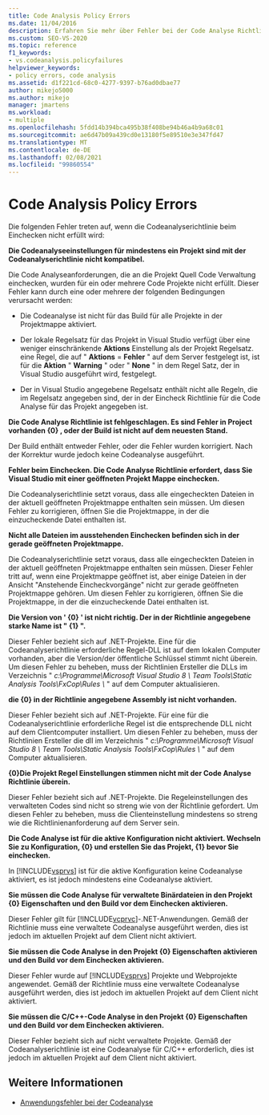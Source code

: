 ```yaml
---
title: Code Analysis Policy Errors
ms.date: 11/04/2016
description: Erfahren Sie mehr über Fehler bei der Code Analyse Richtlinie in Visual Studio. Zeigt Beschreibungen von Fehlern an, die auftreten, wenn die Richtlinie beim Einchecken von Code nicht erfüllt wird.
ms.custom: SEO-VS-2020
ms.topic: reference
f1_keywords:
- vs.codeanalysis.policyfailures
helpviewer_keywords:
- policy errors, code analysis
ms.assetid: d1f221cd-68c0-4277-9397-b76ad0dbae77
author: mikejo5000
ms.author: mikejo
manager: jmartens
ms.workload:
- multiple
ms.openlocfilehash: 5fdd14b394bca495b38f408be94b46a4b9a68c01
ms.sourcegitcommit: ae6d47b09a439cd0e13180f5e89510e3e347fd47
ms.translationtype: MT
ms.contentlocale: de-DE
ms.lasthandoff: 02/08/2021
ms.locfileid: "99860554"
---
```

# <a name="code-analysis-policy-errors"></a>Code Analysis Policy Errors

Die folgenden Fehler treten auf, wenn die Codeanalyserichtlinie beim Einchecken nicht erfüllt wird:

**Die Codeanalyseeinstellungen für mindestens ein Projekt sind mit der Codeanalyserichtlinie nicht kompatibel.**

Die Code Analyseanforderungen, die an die Projekt Quell Code Verwaltung einchecken, wurden für ein oder mehrere Code Projekte nicht erfüllt. Dieser Fehler kann durch eine oder mehrere der folgenden Bedingungen verursacht werden:

- Die Codeanalyse ist nicht für das Build für alle Projekte in der Projektmappe aktiviert.

- Der lokale Regelsatz für das Projekt in Visual Studio verfügt über eine weniger einschränkende **Aktions** Einstellung als der Projekt Regelsatz. eine Regel, die auf " **Aktions** = **Fehler** " auf dem Server festgelegt ist, ist für die **Aktion** " **Warning** " oder " **None** " in dem Regel Satz, der in Visual Studio ausgeführt wird, festgelegt.

- Der in Visual Studio angegebene Regelsatz enthält nicht alle Regeln, die im Regelsatz angegeben sind, der in der Eincheck Richtlinie für die Code Analyse für das Projekt angegeben ist.

**Die Code Analyse Richtlinie ist fehlgeschlagen. Es sind Fehler in Project vorhanden {0} , oder der Build ist nicht auf dem neuesten Stand.**

Der Build enthält entweder Fehler, oder die Fehler wurden korrigiert. Nach der Korrektur wurde jedoch keine Codeanalyse ausgeführt.

**Fehler beim Einchecken. Die Code Analyse Richtlinie erfordert, dass Sie Visual Studio mit einer geöffneten Projekt Mappe einchecken.**

Die Codeanalyserichtlinie setzt voraus, dass alle eingecheckten Dateien in der aktuell geöffneten Projektmappe enthalten sein müssen. Um diesen Fehler zu korrigieren, öffnen Sie die Projektmappe, in der die einzucheckende Datei enthalten ist.

**Nicht alle Dateien im ausstehenden Einchecken befinden sich in der gerade geöffneten Projektmappe.**

Die Codeanalyserichtlinie setzt voraus, dass alle eingecheckten Dateien in der aktuell geöffneten Projektmappe enthalten sein müssen. Dieser Fehler tritt auf, wenn eine Projektmappe geöffnet ist, aber einige Dateien in der Ansicht "Anstehende Eincheckvorgänge" nicht zur gerade geöffneten Projektmappe gehören. Um diesen Fehler zu korrigieren, öffnen Sie die Projektmappe, in der die einzucheckende Datei enthalten ist.

**Die Version von ' {0} ' ist nicht richtig. Der in der Richtlinie angegebene starke Name ist " {1} ".**

Dieser Fehler bezieht sich auf .NET-Projekte. Eine für die Codeanalyserichtlinie erforderliche Regel-DLL ist auf dem lokalen Computer vorhanden, aber die Version/der öffentliche Schlüssel stimmt nicht überein. Um diesen Fehler zu beheben, muss der Richtlinien Ersteller die DLLs im Verzeichnis " *c:\Programme\Microsoft Visual Studio 8 \ Team Tools\Static Analysis Tools\FxCop\Rules \\* " auf dem Computer aktualisieren.

**die {0} in der Richtlinie angegebene Assembly ist nicht vorhanden.**

Dieser Fehler bezieht sich auf .NET-Projekte. Für eine für die Codeanalyserichtlinie erforderliche Regel ist die entsprechende DLL nicht auf dem Clientcomputer installiert. Um diesen Fehler zu beheben, muss der Richtlinien Ersteller die dll im Verzeichnis " *c:\Programme\Microsoft Visual Studio 8 \ Team Tools\Static Analysis Tools\FxCop\Rules \\* " auf dem Computer aktualisieren.

**{0}Die Projekt Regel Einstellungen stimmen nicht mit der Code Analyse Richtlinie überein.**

Dieser Fehler bezieht sich auf .NET-Projekte. Die Regeleinstellungen des verwalteten Codes sind nicht so streng wie von der Richtlinie gefordert. Um diesen Fehler zu beheben, muss die Clienteinstellung mindestens so streng wie die Richtlinienanforderung auf dem Server sein.

**Die Code Analyse ist für die aktive Konfiguration nicht aktiviert. Wechseln Sie zu Konfiguration, {0} und erstellen Sie das Projekt, {1} bevor Sie einchecken.**

In [!INCLUDE[vsprvs](../code-quality/includes/vsprvs_md.md)] ist für die aktive Konfiguration keine Codeanalyse aktiviert, es ist jedoch mindestens eine Codeanalyse aktiviert.

**Sie müssen die Code Analyse für verwaltete Binärdateien in den Projekt {0} Eigenschaften und den Build vor dem Einchecken aktivieren.**

Dieser Fehler gilt für [!INCLUDE[vcprvc](../code-quality/includes/vcprvc_md.md)]-.NET-Anwendungen. Gemäß der Richtlinie muss eine verwaltete Codeanalyse ausgeführt werden, dies ist jedoch im aktuellen Projekt auf dem Client nicht aktiviert.

**Sie müssen die Code Analyse in den Projekt {0} Eigenschaften aktivieren und den Build vor dem Einchecken aktivieren.**

Dieser Fehler wurde auf [!INCLUDE[vsprvs](../code-quality/includes/vsprvs_md.md)] Projekte und Webprojekte angewendet. Gemäß der Richtlinie muss eine verwaltete Codeanalyse ausgeführt werden, dies ist jedoch im aktuellen Projekt auf dem Client nicht aktiviert.

**Sie müssen die C/C++-Code Analyse in den Projekt {0} Eigenschaften und den Build vor dem Einchecken aktivieren.**

Dieser Fehler bezieht sich auf nicht verwaltete Projekte. Gemäß der Codeanalyserichtlinie ist eine Codeanalyse für C/C++ erforderlich, dies ist jedoch im aktuellen Projekt auf dem Client nicht aktiviert.

## <a name="see-also"></a>Weitere Informationen

- [Anwendungsfehler bei der Codeanalyse](../code-quality/code-analysis-application-errors.md)

